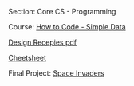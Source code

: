 Section: Core CS - Programming

Course: [How to Code - Simple Data](https://www.edx.org/course/how-to-code-simple-data)

[Design Recepies pdf](./Design_Recipes_HtC1x_edX.pdf)

[Cheetsheet](./recipe-checklist.pdf)

Final Project: [Space Invaders](./space-invaders.rkt)